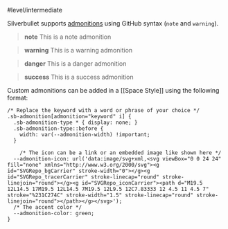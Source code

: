 #level/intermediate

Silverbullet supports [admonitions](https://github.com/community/community/discussions/16925) using GitHub syntax (`note` and `warning`).

> **note** This is a
> note admonition

> **warning** This is a
> warning admonition

> **danger** This is a
> danger admonition

> **success** This is a
> success admonition

Custom admonitions can be added in a [[Space Style]] using the following format:

```space-style
/* Replace the keyword with a word or phrase of your choice */
.sb-admonition[admonition="keyword" i] {
  .sb-admonition-type * { display: none; }
  .sb-admonition-type::before { 
    width: var(--admonition-width) !important;
  }

    /* The icon can be a link or an embedded image like shown here */
  --admonition-icon: url('data:image/svg+xml,<svg viewBox="0 0 24 24" fill="none" xmlns="http://www.w3.org/2000/svg"><g id="SVGRepo_bgCarrier" stroke-width="0"></g><g id="SVGRepo_tracerCarrier" stroke-linecap="round" stroke-linejoin="round"></g><g id="SVGRepo_iconCarrier"><path d="M19.5 12L14.5 17M19.5 12L14.5 7M19.5 12L9.5 12C7.83333 12 4.5 11 4.5 7" stroke="%231C274C" stroke-width="1.5" stroke-linecap="round" stroke-linejoin="round"></path></g></svg>'); 
  /* The accent color */
  --admonition-color: green;
}
```
